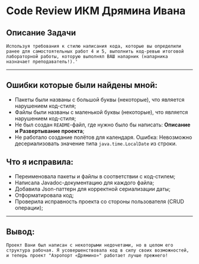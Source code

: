 # Code Review ИКМ Дрямина Ивана

## Описание Задачи

`Используя требования к стилю написания кода, которые вы определили ранее для самостоятельных работ 4 и 5, выполнить код-ревью итоговой лабораторной работы, которую выполнял ВАШ напарник (напарника назначает преподаватель!).'`

---

## Ошибки которые были найдены мной:
- Пакеты были названы с большой буквы (некоторые), что является нарушением код-стиля;
- Файлы были названы с маленькой буквы (некоторые), что является нарушением код-стиля;
- Не был создан `README`-файл, где нужно было бы написать: **Описание и Развертывание проекта**;
- Не работало создание полётов для календаря. Ошибка: Невозможно десериализовать значение типа `java.time.LocalDate` из строки.

## Что я исправила:
- Переименовала пакеты и файлы в соответствии с код-стилем;
- Написала Javadoc-документацию для каждого файла;
- Добавила Json-паттерн для корректной сериализации даты;
- Отформатировала код;
- Проверила исправность проекта со стороны пользователя (CRUD операции);

---

  ## Вывод:
  `Проект Вани был написан с некоторыми недочетами, но в целом его структура рабочая. Я усовершенствовала код в силу своих возможностей, и теперь проект "Аэропорт «Дрямино»" работает лучше прежнего!`
